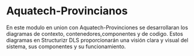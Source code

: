 # Aquatech-Provincianos
En este modulo en union  con Aquatech-Provinciones se desarrollaran los diagramas de contexto, contenedores,componentes y de codigo. Estos diagramas en Structurizr DLS proporcionarán una visión clara y visual del sistema, sus componentes y su funcionamiento.
